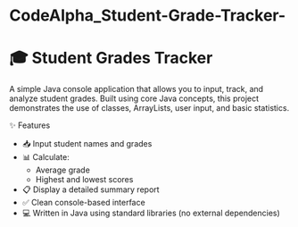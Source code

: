 # CodeAlpha_Student-Grade-Tracker-
# 🎓 Student Grades Tracker 

A simple Java console application that allows you to input, track, and analyze student grades. Built using core Java concepts, this project demonstrates the use of classes, ArrayLists, user input, and basic statistics.

 ✨ Features

- 📥 Input student names and grades
- 📊 Calculate:
  - Average grade
  - Highest and lowest scores
- 📋 Display a detailed summary report
- ✅ Clean console-based interface
- 💻 Written in Java using standard libraries (no external dependencies)


